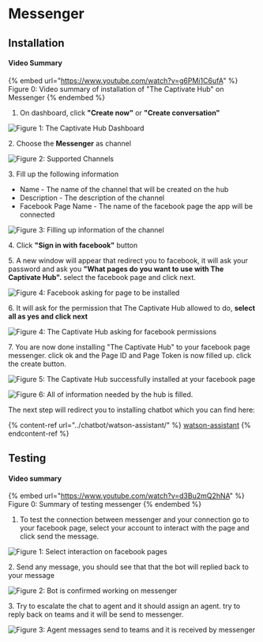 # Messenger

## Installation

#### Video Summary

{% embed url="https://www.youtube.com/watch?v=g6PMi1C6ufA" %}
Figure 0: Video summary of installation of "The Captivate Hub" on Messenger
{% endembed %}

1. On dashboard, click **"Create now"** or **"Create conversation"**

![Figure 1: The Captivate Hub Dashboard](<../../.gitbook/assets/image (41) (1).png>)

2\. Choose the **Messenger** as channel

![Figure 2: Supported Channels](<../../.gitbook/assets/image (97).png>)

3\. Fill up the following information

* Name - The name of the channel that will be created on the hub
* Description - The description of the channel
* Facebook Page Name - The name of the facebook page the app will be connected

![Figure 3: Filling up information of the channel](<../../.gitbook/assets/image (48) (1).png>)

4\. Click **"Sign in with facebook"** button

5\. A new window will appear that redirect you to facebook, it will ask your password and ask you **"What pages do you want to use with The Captivate Hub".** select the facebook page and click next.

![Figure 4: Facebook asking for page to be installed](<../../.gitbook/assets/image (81).png>)

6\. It will ask for the permission that The Captivate Hub allowed to do, **select all as yes and click next**

![Figure 4: The Captivate Hub asking for facebook permissions](<../../.gitbook/assets/image (95).png>)

7\. You are now done installing "The Captivate Hub" to your facebook page messenger. click ok and the Page ID and Page Token is now filled up. click the create button.

![Figure 5: The Captivate Hub successfully installed at your facebook page](<../../.gitbook/assets/image (61) (1).png>)

![Figure 6: All of information needed by the hub is filled.](<../../.gitbook/assets/image (42) (1).png>)

The next step will redirect you to installing chatbot which you can find here:

{% content-ref url="../chatbot/watson-assistant/" %}
[watson-assistant](../chatbot/watson-assistant/)
{% endcontent-ref %}

## Testing

#### Video summary

{% embed url="https://www.youtube.com/watch?v=d3Bu2mQ2hNA" %}
Figure 0: Summary of testing messenger
{% endembed %}

1. To test the connection between messenger and your connection go to your facebook page, select your account to interact with the page and click send the message.&#x20;

![Figure 1: Select interaction on facebook pages](<../../.gitbook/assets/image (102).png>)

2\. Send any message, you should see that that the bot will replied back to your message

![Figure 2: Bot is confirmed working on messenger](<../../.gitbook/assets/image (85).png>)

3\. Try to escalate the chat to agent and it should assign an agent. try to reply back on teams and it will be send to messenger.

![Figure 3: Agent messages send to teams and it is received by messenger](<../../.gitbook/assets/image (65).png>)
